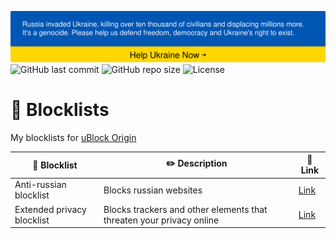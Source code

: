 [![Stand With Ukraine](https://raw.githubusercontent.com/vshymanskyy/StandWithUkraine/main/banner2-direct.svg)](https://stand-with-ukraine.pp.ua)
![GitHub last commit](https://img.shields.io/github/last-commit/Skrriply/blocklists?style=for-the-badge)
![GitHub repo size](https://img.shields.io/github/repo-size/Skrriply/blocklists?style=for-the-badge)
![License](https://img.shields.io/github/license/Skrriply/blocklists?style=for-the-badge)

# 📑 Blocklists

My blocklists for [uBlock Origin](https://github.com/gorhill/uBlock)

| 📄 Blocklist               | ✏️ Description                                                            | 🔗 Link                                                                                                      |
|----------------------------|---------------------------------------------------------------------------|--------------------------------------------------------------------------------------------------------------|
| Anti-russian blocklist     | Blocks russian websites                                                   | [Link](https://raw.githubusercontent.com/Skrriply/blocklists/refs/heads/main/blocklists/anti-russian.txt)    |
| Extended privacy blocklist | Blocks trackers and other elements that threaten your privacy online     | [Link](https://raw.githubusercontent.com/Skrriply/blocklists/refs/heads/main/blocklists/extended_privacy.txt) |
